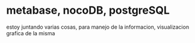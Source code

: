 # metabase, nocoDB, postgreSQL

estoy juntando varias cosas, para manejo de la informacion, visualizacion grafica de la misma
